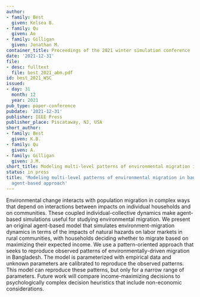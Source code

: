 ```yaml
---
author:
- family: Best
  given: Kelsea B.
- family: Qu
  given: Ao
- family: Gilligan
  given: Jonathan M.
container_title: Proceedings of the 2021 winter simulation conference
date: '2021-12-31'
file:
- desc: fulltext
  file: best_2021_abm.pdf
id: best_2021_WSC
issued:
- day: 31
  month: 12
  year: 2021
pub_type: paper-conference
pubdate: '2021-12-31'
publisher: IEEE Press
publisher_place: Piscataway, NJ, USA
short_author:
- family: Best
  given: K.B.
- family: Qu
  given: A.
- family: Gilligan
  given: J.M.
short_title: Modeling multi-level patterns of environmental migration in bangladesh
status: in press
title: 'Modeling multi-level patterns of environmental migration in bangladesh: An
  agent-based approach'
---
```

Environmental change interacts with population migration in complex ways that depend on interactions between impacts on individual households and on communities. These coupled individual-collective dynamics make agent-based simulations useful for studying environmental migration. We present an original agent-based model that simulates environment-migration dynamics in terms of the impacts of natural hazards on labor markets in rural communities, with households deciding whether to migrate based on maximizing their expected income. We use a pattern-oriented approach that seeks to reproduce observed patterns of environmentally-driven migration in Bangladesh. The model is parameterized with empirical data and unknown parameters are calibrated to reproduce the observed patterns. This model can reproduce these patterns, but only for a narrow range of parameters. Future work will compare income-maximizing decisions to psychologically complex decision heuristics that include non-economic considerations.
